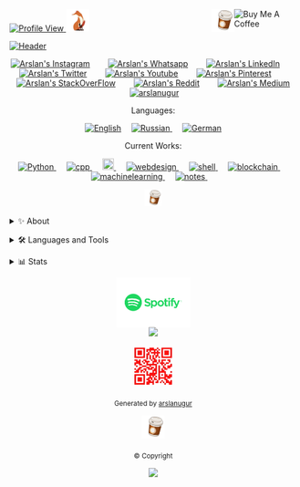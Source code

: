 <!-- <h2 align="center"> <b> Hi! </b> <img src="https://github.com/arslanugur/arslanugur/blob/arslan/wave.gif" width="35px"> </h2> -->
<!-- 
https://zzetao.github.io/awesome-github-profile/ 
[![Open Source Love](https://badges.frapsoft.com/os/v1/open-source.svg?v=102)](https://github.com/ellerbrock/open-source-badge/)
-->

<p align="left">
<a href="https://visitor-badge.laobi.icu/badge?page_id=arslanugur.visitor-badge&title=Profile View">
  <img src="https://visitor-badge.laobi.icu/badge?page_id=arslanugur.visitor-badge&title=Visitors" alt="Profile View" width="90">
    </a>
<a href="https://github.com/arslanugur" target="_blank">
    <img src="https://github.com/arslanugur/arslanugur/blob/arslan/gifs/fox.gif" alt="Fox" width="40" >
    </a>
<a href="https://www.buymeacoffee.com/arslanugur" target="_blank">
  <img align="right" src="https://cdn.buymeacoffee.com/buttons/v2/default-yellow.png" alt="Buy Me A Coffee" width="110" >
    </a>
<a href="https://github.com/arslanugur" target="_blank">
    <img align="right" src="https://github.com/arslanugur/arslanugur/blob/arslan/gifs/CoffeeBeans.gif" alt="coffee" width="40" >
    </a>
</p>

[![Header](https://github.com/arslanugur/arslanugur/blob/arslan/readme_header.gif)](https://www.linkedin.com/in/-ugurarslan-/)
<!-- LOGOS: 
    https://www.logo.wine/ fiver, freelancer, upwork, discord 
    https://github.com/arslanugur/arslanugur/blob/arslan/icons/Pinterest-Logo.svg

-->
<p align="center">
    <a href="https://instagram.com/englishturkish101">
        <img src="https://www.svgrepo.com/show/452229/instagram-1.svg" alt="Arslan's Instagram" width="30" height="30"/></a>&emsp;&emsp;
    <a href="https://chat.whatsapp.com/Bdek4AunrnCHzZrJOyyaUT" target="_blank">
        <img src="https://www.svgrepo.com/show/452133/whatsapp.svg" alt="Arslan's Whatsapp" width="30" height="30"/></a>&emsp;&emsp;
    <a href="https://www.linkedin.com/in/-ugurarslan-/" target="_blank">
        <img src="https://www.svgrepo.com/show/349436/linkedin.svg" alt="Arslan's LinkedIn" width="30" height="30"/></a>&emsp;&emsp;
    <a href="https://twitter.com/arslanuguur" target="_blank">
        <img src="https://www.svgrepo.com/show/475689/twitter-color.svg" alt="Arslan's Twitter" width="30" height="30"/></a>&emsp;&emsp;
    <a href="https://www.youtube.com/channel/UChXfUMbl4e5aR0dY5zITLoQ" target="_blank">
        <img src="https://www.svgrepo.com/show/354592/youtube-icon.svg" alt="Arslan's Youtube" width="30" height="30"/></a>&emsp;&emsp;
    <a href="https://tr.pinterest.com/arslanuguur/_saved/" target="_blank">
        <img src="https://www.svgrepo.com/show/452089/pinterest-1.svg" alt="Arslan's Pinterest" width="30" height="30"/></a>&emsp;&emsp;
    <a href="https://stackoverflow.com/users/10667473" target="_blank">
        <img src="https://www.svgrepo.com/show/354386/stackoverflow-icon.svg" alt="Arslan's StackOverFlow" width="30" height="30"/></a>&emsp;&emsp;
    <a href="https://www.reddit.com/user/arslanugr/" target="_blank">
        <img src="https://www.svgrepo.com/show/452094/reddit.svg" alt="Arslan's Reddit" width="30" height="30" /></a>&emsp;&emsp;
    <a href="https://medium.com/@arslanugur" target="_blank">
        <img src="https://www.svgrepo.com/show/349449/medium.svg" alt="Arslan's Medium" width="30" height="30" /></a>&emsp;&emsp;
    <a href="https://dev.to/arslanugur" target="_blank">
        <img src="https://www.svgrepo.com/show/349334/dev-to.svg" alt="arslanugur" width="30" height="30"/></a>&emsp;&emsp;
</p>

<!--
<p align="center">
    Visitor Register:  
</p>
<p align="center">
  <label>First Name: </label> <input type="text"/><br>
  <label>Last Name: </label> <input type="text"/><br>
  <input type="submit"/>
</p>
-->

<!--
<p align="center">
  <a class="header-badge" target="_blank" href="https://www.linkedin.com/in/-ugurarslan-/">
  <img src="https://img.shields.io/badge/style--5eba00.svg?label=LinkedIn&logo=linkedin&style=social">
  </a>
</p>
<p align="center">
  <a class="header-badge" target="_blank" href="https://twitter.com/arslanuguur">
  <img alt="Twitter Follow" src="https://img.shields.io/twitter/follow/arslanuguur?style=social">
  </a>
</p>
-->
<p align="center">
    Languages:  
</p>
<p align="center">
    <a href="https://github.com/arslanugur/projects/tree/master/English%20101" target="_blank"> 
      <img src="https://api.iconify.design/emojione:flag-for-united-kingdom.svg" alt="English" width="20px" /></a>&emsp;
    <a href="https://github.com/arslanugur/textualMaterials/tree/master/Languages/Russian%20101" target="_blank"> 
      <img src="https://api.iconify.design/emojione:flag-for-russia.svg" alt="Russian" width="20" height="20"/> </a>&emsp;
    <a href="https://github.com/arslanugur/textualMaterials/tree/master/Languages/German%20101" target="_blank"> 
      <img src="https://api.iconify.design/emojione:flag-for-germany.svg" alt="German" width="20px" /></a>
</p>

<p align="center">
    Current Works:  
</p>
<p align="center">
    <a href="https://github.com/arslanugur/py" target="_blank"> 
      <img src="https://api.iconify.design/logos:python.svg" alt="Python" width="20" height="20"/> </a>&emsp;
    <a href="https://github.com/arslanugur/cpp" target="_blank"> 
      <img src="https://api.iconify.design/logos:c-plusplus.svg" alt="cpp" width="20" height="20"/> </a>&emsp;
    <a href="https://github.com/arslanugur/js" target="_blank"> 
      <img src="https://api.iconify.design/logos:javascript.svg" width="20" height="20"/> </a>&emsp;
    <a href="https://github.com/arslanugur/projects/tree/master/Web%20Design" target="_blank">
      <img src="https://api.iconify.design/logos:webplatform.svg" alt="webdesign" width="20" height="20"/> </a>&emsp;
    <a href="https://github.com/arslanugur/shell" target="_blank"> 
      <img src="https://api.iconify.design/logos:linux-tux.svg" alt="shell" width="20" height="20"/> </a>&emsp;  
    <a href="https://github.com/arslanugur/projects/tree/master/Blockchain" target="_blank">
      <img src="https://api.iconify.design/logos:bitcoin.svg" alt="blockchain" width="20" height="20"/> </a>&emsp;
    <a href="https://github.com/arslanugur/py/tree/master/Machine%20Learning" target="_blank"> 
      <img src="https://api.iconify.design/emojione:robot-face.svg" alt="machinelearning" width="20" height="20"/> </a>&emsp;
    <a href="https://github.com/arslanugur/textualMaterials" target="_blank"> 
      <img src="https://api.iconify.design/emojione:notebook-with-decorative-cover.svg" alt="notes" width="20" height="20"/> </a>&emsp;
</p>

<!--emojione-v1:note-page-->



<p align="center">
    <a href="https://github.com/arslanugur" target="_blank">
    <img src="https://github.com/arslanugur/arslanugur/blob/arslan/gifs/CoffeeBeans.gif" alt="coffee" width="30" >
</a></p>


<!--About-->
<p align="left">
<details>
 <summary> ✨ About </summary>

```yaml
nomination: "Uğur Arslan"
  location: İstanbul, Turkey
 education: ["English Literature", "Management Information Systems"]  
occupation: {"English Teacher", "Software Developer"}
```
```python
#!/usr/bin/python
# -*- coding: utf-8 -*-

class SoftwareEngineer:

    def __init__(self):
        self.name = "Arslan"
        self.role = "Software Engineer"
        self.language_spoken = ["en_UK"]

    def say_hi(self):
        print("Thanks for dropping by, hope you find some of my work interesting.")


me = SoftwareEngineer()
me.say_hi()
```  

</details> </p>


    
<!--Languages and Tools https://iconify.design/ -->  
<details>
  <summary> 🛠️ Languages and Tools </summary> <br/>
  <!--
  <p align="center">
<a href="https://github.com/arslanugur">
    <img width="50%" src="https://github.com/arslanugur/arslanugur/blob/arslan/gifs/Develop.gif" /> </a>   
</p> -->  
<p align="center">
      <a href="https://www.cprogramming.com/" target="_blank"> <img src="https://api.iconify.design/logos:c.svg" alt="c" width="40" height="40"/> </a>
      <a href="https://www.w3schools.com/cpp/" target="_blank"> <img src="https://api.iconify.design/logos:c-plusplus.svg" alt="cplusplus" width="40" height="40"/> </a>
      <a href="https://dotnet.microsoft.com/en-us/learn/csharp" target="_blank"> <img src="https://www.svgrepo.com/show/353622/c-sharp.svg" alt="csharp" width="40" height="40"/> </a>
      <a href="https://www.java.com" target="_blank"> <img src="https://api.iconify.design/logos:java.svg" alt="java" width="40" height="40"/> </a>
      <a href="https://spring.io/" target="_blank"> <img src="https://www.vectorlogo.zone/logos/springio/springio-icon.svg" alt="spring" width="40" height="40"/> </a>
      <a href="https://www.python.org" target="_blank"> <img src="https://api.iconify.design/logos:python.svg" alt="python" width="40" height="40"/> </a>
      <a href="https://www.djangoproject.com/" target="_blank"> <img src="https://api.iconify.design/logos:django-icon.svg" alt="django" width="40" height="40"/> </a>
      <a href="https://flask.palletsprojects.com/" target="_blank"> <img src="https://api.iconify.design/logos:flask.svg" alt="flask" width="40" height="40"/> </a>
      <a href="https://www.w3.org/html/" target="_blank"> <img src="https://api.iconify.design/vscode-icons:file-type-html.svg" alt="html5" width="40" height="40"/> </a> 
      <a href="https://www.w3schools.com/css/" target="_blank"> <img src="https://api.iconify.design/vscode-icons:file-type-css.svg" alt="css3" width="40" height="40"/> </a>
      <a href="https://developer.mozilla.org/en-US/docs/Web/JavaScript" target="_blank"> <img src="https://api.iconify.design/logos:javascript.svg" width="40" height="40"/> </a>
      <a href="https://reactjs.org/" target="_blank"> <img src="https://api.iconify.design/logos:react.svg" alt="react" width="40" height="40"/> </a>
      <a href="https://vuejs.org/" target="_blank"> <img src="https://api.iconify.design/logos:vue.svg" alt="vuejs" width="40" height="40"/> </a>
      <a href="https://angular.io" target="_blank"> <img src="https://api.iconify.design/logos:angular-icon.svg" alt="angular" width="40" height="40"/> </a>
      <a href="https://svelte.dev" target="_blank"> <img src="https://api.iconify.design/logos:svelte-icon.svg" alt="svelte" width="40" height="40"/> </a>
      <a href="https://nodejs.org" target="_blank"> <img src="https://api.iconify.design/logos:nodejs.svg" alt="nodejs" width="40" height="40"/> </a>
      <a href="https://expressjs.com" target="_blank"> <img src="https://raw.githubusercontent.com/devicons/devicon/master/icons/express/express-original-wordmark.svg" alt="express" width="40" height="40"/> </a>
      <a href="https://getbootstrap.com" target="_blank"> <img src="https://api.iconify.design/logos:bootstrap.svg" alt="bootstrap" width="40" height="40"/> </a>
      <a href="https://www.figma.com/" target="_blank"> <img src="https://api.iconify.design/logos:figma.svg" alt="figma" width="40" height="40"/> </a>
      <a href="https://tailwindcss.com/" target="_blank"> <img src="https://api.iconify.design/logos:tailwindcss-icon.svg" alt="css3" width="40" height="40"/> </a>
      <a href="https://sass-lang.com" target="_blank"> <img src="https://api.iconify.design/logos:sass.svg" alt="sass" width="40" height="40"/> </a>
      <a href="https://lesscss.org/" target="_blank"> <img src="https://api.iconify.design/logos:less.svg" alt="less" width="40" height="40"/> </a>
      <a href="https://emberjs.com/" target="_blank"> <img src="https://api.iconify.design/vscode-icons:file-type-ember.svg" alt="ember" width="40" height="40"/> </a>
      <a href="https://www.meteor.com/" target="_blank"> <img src="https://api.iconify.design/logos:meteor-icon.svg" alt="meteor" width="40" height="40"/> </a>
      <a href="https://backbonejs.org" target="_blank"> <img src="https://api.iconify.design/logos:backbone-icon.svg" alt="backbone" width="40" height="40"/> </a>
      <a href="https://redux.js.org" target="_blank"> <img src="https://api.iconify.design/logos:redux.svg" alt="redux" width="40" height="40"/> </a> 
      <a href="https://www.php.net" target="_blank"> <img src="https://api.iconify.design/vscode-icons:file-type-php.svg" alt="php" width="40" height="40"/> </a> 
      <a href="https://www.laravel.com" target="_blank"> <img src="https://api.iconify.design/logos:laravel.svg" alt="laravel" width="40" height="40"/> </a> 
      <a href="https://www.npmjs.com/" target="_blank"> <img src="https://api.iconify.design/logos:npm.svg" alt="npm" width="40" height="40"/> </a>
      <a href="https://yarnpkg.com/" target="_blank"> <img src="https://api.iconify.design/logos:yarn.svg" alt="yarn" width="40" height="40"/> </a>
      <a href="https://jquery.com/" target="_blank"> <img src="https://api.iconify.design/logos:jquery-mobile.svg" alt="jquery" width="40" height="40"/> </a>
      <a href="https://rubyonrails.org/" target="_blank"> <img src="https://api.iconify.design/vscode-icons:file-type-ruby.svg" alt="ruby" width="40" height="40"/> </a>
      <a href="https://jekyllrb.com/" target="_blank"> <img src="https://www.vectorlogo.zone/logos/jekyllrb/jekyllrb-icon.svg" alt="jekyll" width="40" height="40"/> </a> 
      <a href="https://scala.epfl.ch/" target="_blank"> <img src="https://api.iconify.design/logos:scala.svg" alt="scala" width="40" height="40"/> </a>
      <a href="https://www.r-project.org/" target="_blank"> <img src="https://api.iconify.design/logos:r-lang.svg" alt="figma" width="40" height="40"/> </a>
      <a href="https://www.mathworks.com/products/matlab.html" target="_blank"> <img src="https://api.iconify.design/vscode-icons:file-type-matlab.svg" alt="matlab" width="40" height="40"/> </a>
      <a href="https://kotlinlang.org" target="_blank"> <img src="https://api.iconify.design/vscode-icons:file-type-kotlin.svg" alt="kotlin" width="40" height="40"/> </a>
      <a href="https://www.swift.org/" target="_blank"> <img src="https://api.iconify.design/vscode-icons:file-type-swift.svg" alt="swift" width="40" height="40"/> </a>
      <a href="https://dart.dev" target="_blank"> <img src="https://api.iconify.design/logos:dart.svg" alt="dart" width="40" height="40"/> </a>
      <a href="https://flutter.dev" target="_blank"> <img src="https://api.iconify.design/vscode-icons:file-type-flutter.svg" alt="flutter" width="40" height="40"/> </a>
      <a href="https://golang.org" target="_blank"> <img src="https://api.iconify.design/logos:go.svg" alt="go" width="40" height="40"/> </a>
      <a href="https://www.rust-lang.org/" target="_blank"> <img src="https://api.iconify.design/vscode-icons:file-type-rust.svg" alt="rust" width="40" height="40"/> </a>
      <a href="https://www.typescriptlang.org/" target="_blank"> <img src="https://api.iconify.design/logos-typescript-icon.svg" alt="typescript" width="40" height="40"/> </a>
      <a href="https://julialang.org/" target="_blank"> <img src="https://api.iconify.design/vscode-icons:file-type-julia2.svg" alt="julia" width="40" height="40"/> </a>
      <a href="https://aurelia.io/" target="_blank"> <img src="https://api.iconify.design/vscode-icons:file-type-aurelia.svg" alt="aurelia" width="40" height="40"/> </a>
      <a href="https://www.sas.com/en_us/home.html" target="_blank"> <img src="https://api.iconify.design/vscode-icons:file-type-sas.svg" alt="sas" width="40" height="40"/> </a>
      <a href="https://developer.android.com" target="_blank"> <img src="https://api.iconify.design/flat-color-icons:android-os.svg" alt="android" width="40" height="40"/> </a>
      <a href="https://hexo.io/" target="_blank"> <img src="https://api.iconify.design/logos:hexo.svg" alt="hexo" width="40" height="40"/> </a>
      <a href="https://www.linux.org/" target="_blank"> <img src="https://api.iconify.design/logos:linux-tux.svg" alt="linux" width="40" height="40"/> </a>
      <a href="https://ubuntu.com/" target="_blank"> <img src="https://api.iconify.design/logos:ubuntu.svg" alt="linux" width="40" height="40"/> </a>
      <a href="https://www.kali.org" target="_blank"> <img src="https://api.iconify.design/simple-icons:kalilinux.svg" style=color:#0492C2 alt="linux" width="45" height="45"/> </a>
      <a href="https://www.apache.org/" target="_blank"> <img src="https://api.iconify.design/logos:apache.svg" alt="apache" width="40" height="40"/> </a> 
      <a href="https://cloud.google.com" target="_blank"> <img src="https://api.iconify.design/logos:google-cloud.svg" alt="gcp" width="40" height="40"/> </a>
      <a href="https://aws.amazon.com" target="_blank"> <img src="https://api.iconify.design/logos:aws.svg" alt="aws" width="40" height="40"/> </a> 
      <a href="https://azure.microsoft.com/en-in/" target="_blank"> <img src="https://api.iconify.design/logos:microsoft-azure.svg" alt="azure" width="40" height="40"/> </a>
      <a href="https://heroku.com" target="_blank"> <img src="https://www.vectorlogo.zone/logos/heroku/heroku-icon.svg" alt="heroku" width="40" height="40"/> </a>
      <a href="https://git-scm.com/" target="_blank"> <img src="https://api.iconify.design/logos:git-icon.svg" alt="git" width="40" height="40"/> </a> 
      <a href="https://www.gnu.org/software/bash/" target="_blank"> <img src="https://api.iconify.design/logos:bash-icon.svg" alt="bash" width="40" height="40"/> </a>
      <a href="https://circleci.com" target="_blank"> <img src="https://api.iconify.design/vscode-icons:file-type-circleci.svg" alt="circleci" width="40" height="40"/> </a> 
      <a href="https://cordova.apache.org/" target="_blank"> <img src="https://www.vectorlogo.zone/logos/apache_cordova/apache_cordova-icon.svg" alt="apachecordova" width="40" height="40"/> </a>
      <a href="https://www.cypress.io" target="_blank"> <img src="https://api.iconify.design/logos:cypress.svg" alt="cypress" width="40" height="40"/> </a>
      <a href="https://www.docker.com/" target="_blank"> <img src="https://api.iconify.design/vscode-icons:file-type-docker2.svg" alt="docker" width="40" height="40"/> </a>
      <a href="https://kubernetes.io" target="_blank"> <img src="https://api.iconify.design/logos:kubernetes.svg" alt="kubernetes" width="40" height="40"/> </a>
      <a href="https://www.nginx.com" target="_blank"> <img src="https://api.iconify.design/logos:nginx.svg" alt="nginx" width="40" height="40"/> </a>
      <a href="https://www.lighttpd.net/" target="_blank"> <img src="https://api.iconify.design/logos:lighttpd.svg" alt="lighttpd" width="40" height="40"/> </a> 
      <a href="https://www.gatsbyjs.com/" target="_blank"> <img src="https://www.vectorlogo.zone/logos/gatsbyjs/gatsbyjs-icon.svg" alt="gatsby" width="40" height="40"/> </a>
      <a href="https://grafana.com" target="_blank"> <img src="https://www.vectorlogo.zone/logos/grafana/grafana-icon.svg" alt="grafana" width="40" height="40"/> </a> 
      <a href="https://graphql.org" target="_blank"> <img src="https://www.vectorlogo.zone/logos/graphql/graphql-icon.svg" alt="graphql" width="40" height="40"/> </a> 
      <a href="https://gohugo.io/" target="_blank"> <img src="https://api.iconify.design/logos-hugo.svg" alt="hugo" width="40" height="40"/> </a> 
      <a href="https://jasmine.github.io/" target="_blank"> <img src="https://www.vectorlogo.zone/logos/jasmine/jasmine-icon.svg" alt="jasmine" width="40" height="40"/> </a> 
      <a href="https://www.jenkins.io" target="_blank"> <img src="https://www.vectorlogo.zone/logos/jenkins/jenkins-icon.svg" alt="jenkins" width="40" height="40"/> </a> 
      <a href="https://jestjs.io" target="_blank"> <img src="https://api.iconify.design/logos:jest.svg" alt="jest" width="40" height="40"/> </a> 
      <a href="https://karma-runner.github.io/latest/index.html" target="_blank"> <img src="https://api.iconify.design/logos:karma.svg" alt="karma" width="40" height="40"/> </a> 
      <a href="https://www.elastic.co/kibana" target="_blank"> <img src="https://api.iconify.design/logos:kibana.svg" alt="kibana" width="40" height="40"/> </a> 
      <a href="https://mochajs.org" target="_blank"> <img src="https://api.iconify.design/logos:mocha.svg" alt="mocha" width="40" height="40"/> </a>
      <a href="https://www.w3schools.com/sql/default.asp" target="_blank"> <img src="https://api.iconify.design/vscode-icons:file-type-plsql.svg" width="40" height="40"/> </a>
      <a href="https://www.microsoft.com/en-us/sql-server" target="_blank"> <img src="https://www.svgrepo.com/show/303229/microsoft-sql-server-logo.svg" width="50" height="50"/> </a>
      <a href="https://www.mysql.com/" target="_blank"> <img src="https://api.iconify.design/logos:mysql.svg" alt="mysql" width="50" height="50"/> </a>
      <a href="https://www.mongodb.com/" target="_blank"> <img src="https://api.iconify.design/vscode-icons:file-type-mongo.svg" alt="mongodb" width="50" height="50"/> </a>
      <a href="https://mariadb.org/" target="_blank"> <img src="https://api.iconify.design/logos:mariadb-icon.svg" alt="mariadb" width="40" height="40"/> </a>
      <a href="https://www.elastic.co" target="_blank"> <img src="https://www.vectorlogo.zone/logos/elastic/elastic-icon.svg" alt="elasticsearch" width="40" height="40"/> </a> 
      <a href="https://redis.io" target="_blank"> <img src="https://api.iconify.design/logos:redis.svg" alt="redis" width="40" height="40"/> </a>
      <a href="https://www.postgresql.org" target="_blank"> <img src="https://api.iconify.design/logos:postgresql.svg" alt="postgresql" width="40" height="40"/> </a>
      <a href="https://www.sqlite.org/" target="_blank"> <img src="https://www.vectorlogo.zone/logos/sqlite/sqlite-icon.svg" alt="sqlite" width="40" height="40"/> </a> 
      <a href="https://postman.com" target="_blank"> <img src="https://www.vectorlogo.zone/logos/getpostman/getpostman-icon.svg" alt="postman" width="40" height="40"/> </a> 
      <a href="https://github.com/puppeteer/puppeteer" target="_blank"> <img src="https://api.iconify.design/logos:puppeteer.svg" alt="puppeteer" width="40" height="40"/> </a> 
      <a href="https://www.selenium.dev" target="_blank"> <img src="https://api.iconify.design/logos:selenium.svg" alt="selenium" width="40" height="40"/> </a> 
      <a href="https://travis-ci.org" target="_blank"> <img src="https://www.vectorlogo.zone/logos/travis-ci/travis-ci-icon.svg" alt="travisci" width="40" height="40"/> </a> 
      <a href="https://firebase.google.com/" target="_blank"> <img src="https://www.vectorlogo.zone/logos/firebase/firebase-icon.svg" alt="firebase" width="40" height="40"/> </a>
      <a href="https://webpack.js.org/" target="_blank"> <img src="https://www.vectorlogo.zone/logos/js_webpack/js_webpack-icon.svg" alt="webpack" width="40" height="40"/> </a>
      <a href="https://gruntjs.com/" target="_blank"> <img src="https://api.iconify.design/logos:grunt.svg" alt="grunt" width="40" height="40"/> </a>
      <a href="https://hadoop.apache.org/" target="_blank"> <img src="https://api.iconify.design/logos:hadoop.svg" alt="hadoop" width="40" height="40"/> </a>
      <a href="https://spark.apache.org/" target="_blank"> <img src="https://raw.githubusercontent.com/Thomas-George-T/Thomas-George-T/master/assets/apache_spark.svg" alt="spark" width="40" height="40"/> </a>
      <a href="https://kafka.apache.org/" target="_blank"> <img src="https://api.iconify.design/logos:kafka-icon.svg" alt="kafka" width="40" height="40"/> </a>
      <a href="https://jupyter.org/" target="_blank"> <img src="https://api.iconify.design/logos:jupyter.svg" alt="jupyter" width="40" height="40"/> </a>
      <a href="https://numpy.org/" target="_blank"> <img src="https://api.iconify.design/vscode-icons:file-type-numpy.svg" alt="numpy" width="40" height="40"/> </a>
      <a href="https://matplotlib.org/" target="_blank"> <img src="https://api.iconify.design/logos:matplotlib-icon.svg" alt="matplotlib" width="40" height="40"/> </a>
      <a href="https://pytorch.org/" target="_blank"> <img src="https://api.iconify.design/logos:pytorch.svg" alt="pytorch" width="40" height="40"/> </a>
      <a href="https://scikit-learn.org/stable/index.html" target="_blank"> <img src="https://raw.githubusercontent.com/github/explore/master/topics/scikit-learn/scikit-learn.png" alt="scikit-learn" width="40" height="40"/> </a>
      <a href="https://keras.io/" target="_blank"> <img src="https://upload.wikimedia.org/wikipedia/commons/thumb/a/ae/Keras_logo.svg/240px-Keras_logo.svg.png" alt="keras" width="40" height="40"/> </a>
      <a href="https://opencv.org/" target="_blank"> <img src="https://api.iconify.design/logos:opencv.svg" alt="opencv" width="40" height="40"/> </a>
      <a href="https://www.tensorflow.org" target="_blank"> <img src="https://api.iconify.design/logos:tensorflow.svg" alt="tensorflow" width="40" height="40"/> </a>
      <a href="https://www.arduino.cc/" target="_blank"> <img src="https://api.iconify.design/vscode-icons:file-type-arduino.svg" alt="arduino" width="40" height="40"/> </a>
      <a href="https://www.raspberrypi.org/" target="_blank"> <img src="https://api.iconify.design/logos:raspberry-pi.svg" alt="raspberrypi" width="40" height="40"/> </a>
      <a href="https://ethereum.org/en/" target="_blank"> <img src="https://api.iconify.design/logos:ethereum-color.svg" alt="ethereum" width="40" height="40"/> </a>
      <a href="https://cryptozombies.io" target="_blank"> <img src="https://api.iconify.design/simple-icons:solidity.svg" alt="solidity" width="40" height="40"/> </a>
      <a href="https://metamask.io/" target="_blank"> <img src="https://api.iconify.design/logos:metamask-icon.svg" alt="metamask" width="40" height="40"/> </a>
</p> 
</details>





<!--Stats-->
<p><details>
  <summary> 📊 Stats </summary><br/>
    <p align="center">
      <img width="40%" src="https://github-readme-stats.vercel.app/api?username=arslanugur&show_icons=true&title_color=fff&icon_color=79ff97&text_color=9f9f9f&bg_color=151515" />      
      <img width="40%" src="https://github-readme-streak-stats.herokuapp.com/?user=arslanugur&show_icons=true&title_color=fff&icon_color=79ff97&text_color=9f9f9f&bg_color=151515" />  
    </p>
    <p align="center">
      <a href="https://github.com/arslanugur">
      <img width="16%" src="https://github.com/arslanugur/arslanugur/blob/arslan/gifs/redrocket.gif" /></a>
    </p>
  </details>
</p>



<!-- Spotify -->
<p align="center">
    <a href="https://open.spotify.com/playlist/4F63lVsqsa7xa9rGdLLRb4?si=TGLCuEyWTFiTKxkRnzVh9g&utm_source=copy-link">
    <img align="center" width="130px" src="https://github.com/arslanugur/arslanugur/blob/arslan/icons/Spotify-Logo.svg" />
</a><br/>
    <a href="https://spotify-github-profile.vercel.app/api/view.svg?uid=11139457861&redirect=true">
    <img src="https://spotify-github-profile.vercel.app/api/view.svg?uid=11139457861&cover_image=true&theme=novatorem&bar_color=ff0000&bar_color_cover=false">
</a></p>

<p align="center">
    <a href="https://github.com/arslanugur" target="_blank">
    <img src="https://github.com/arslanugur/arslanugur/blob/arslan/QR.jpg" alt="QR-Code" width="70" >
</a></p>


<!-- <h2>Latest Tweets</h2>
<p align="center">
    <a href="https://twitter.com/arslanuguur">
    <img src="https://github-readme-twitter.gazf.vercel.app/api?id=arslanuguur&amp;layout=wide" alt="github-readme-twitter">
</a></p>
 -->

<!--  <p align="center"> <img src="https://github-readme-stats.vercel.app/api?username=arslanugur&show_icons=true&theme=gotham" alt="arslanugur" />   -->
<!--  ![Top Langs](https://github-readme-stats.vercel.app/api/top-langs/?username=arslanugur&hide=TeX&layout=compact)  -->
<!-- https://wa.me/qr/F4CP7YCCPZCZB1 -->


<!--
<table><tr><td valign="top" width="33%">

### Frontend  
<div align="center">
    <a href="https://vuejs.org/" target="_blank"> <img src="https://api.iconify.design/logos:vue.svg" alt="vuejs" width="40" height="40"/> </a>
</div></td><td valign="top" width="33%">

### Backend  
<div align="center">
    <a href="https://www.python.org" target="_blank"> <img src="https://api.iconify.design/logos:python.svg" alt="python" width="40" height="40"/> </a>
</div></td><td valign="top" width="33%">

### DevOps  
<div align="center">  
<img style="margin: 10px" src="https://profilinator.rishav.dev/skills-assets/gnu_bash-icon.svg" alt="Bash" height="50" />  
</div></td></tr></table>  
<br/>     
-->

<p align="center"><sub>Generated by <a href="https://www.linkedin.com/in/-ugurarslan-/">arslanugur</a></sub></p>
<p align="center">
    <a href="https://github.com/arslanugur" target="_blank">
    <img src="https://github.com/arslanugur/arslanugur/blob/arslan/gifs/CoffeeBeans.gif" alt="Coffee" width="40" >
</a></p>
<p align="center"><sub> &copy; Copyright </sub></p>
<!--
<p align="center"><sub>Generated by <a href="https://www.linkedin.com/in/stack-developer">arslanugur</a></sub></p>
-->

<!--END_SECTION:waka-->
<p align="center">
  <img src="https://capsule-render.vercel.app/api?type=waving&color=gradient&height=70&section=footer"/>
</p>
  
